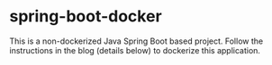 # spring-boot-docker
This is a non-dockerized Java Spring Boot based project. Follow the instructions in the blog (details below) to dockerize this application.
